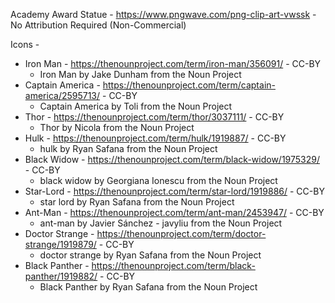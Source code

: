 Academy Award Statue - https://www.pngwave.com/png-clip-art-vwssk - No Attribution Required (Non-Commercial)

Icons - 
- Iron Man			- https://thenounproject.com/term/iron-man/356091/ - CC-BY
	- Iron Man by Jake Dunham from the Noun Project
- Captain America	- https://thenounproject.com/term/captain-america/2595713/ - CC-BY
	- Captain America by Toli from the Noun Project
- Thor				- https://thenounproject.com/term/thor/3037111/ - CC-BY
	- Thor by Nicola from the Noun Project
- Hulk				- https://thenounproject.com/term/hulk/1919887/ - CC-BY
	- hulk by Ryan Safana from the Noun Project
- Black Widow		- https://thenounproject.com/term/black-widow/1975329/ - CC-BY
	- black widow by Georgiana Ionescu from the Noun Project
- Star-Lord			- https://thenounproject.com/term/star-lord/1919886/ - CC-BY
	- star lord by Ryan Safana from the Noun Project
- Ant-Man			- https://thenounproject.com/term/ant-man/2453947/ - CC-BY
	- ant-man by Javier Sánchez - javyliu from the Noun Project
- Doctor Strange	- https://thenounproject.com/term/doctor-strange/1919879/ - CC-BY
	- doctor strange by Ryan Safana from the Noun Project
- Black Panther		- https://thenounproject.com/term/black-panther/1919882/ - CC-BY
	- Black Panther by Ryan Safana from the Noun Project
